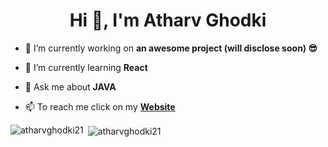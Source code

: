 <h1 align="center">Hi 👋, I'm Atharv Ghodki</h1>

- 🔭 I’m currently working on **an awesome project (will disclose soon) 😎**

- 🌱 I’m currently learning **React**

- 💬 Ask me about **JAVA**

- 📫 To reach me click on my **[Website](https://atharv-portfolio-website.000webhostapp.com/)**

<!-- <h3 align="left">Connect with me:</h3>
<p align="left">
<a href="https://linkedin.com/in/atharv-ghodki-733116221" target="blank"><img align="center" src="https://raw.githubusercontent.com/rahuldkjain/github-profile-readme-generator/master/src/images/icons/Social/linked-in-alt.svg" alt="atharv-ghodki-733116221" height="30" width="40" /></a>
<a href="https://instagram.com/atharvghodki" target="blank"><img align="center" src="https://raw.githubusercontent.com/rahuldkjain/github-profile-readme-generator/master/src/images/icons/Social/instagram.svg" alt="atharvghodki" height="30" width="40" /></a>
</p> -->

<!-- <h3 align="left">Languages and Tools:</h3>
<p align="left"> <a href="https://getbootstrap.com" target="_blank" rel="noreferrer"> <img src="https://raw.githubusercontent.com/devicons/devicon/master/icons/bootstrap/bootstrap-plain-wordmark.svg" alt="bootstrap" width="40" height="40"/> </a> <a href="https://www.w3schools.com/css/" target="_blank" rel="noreferrer"> <img src="https://raw.githubusercontent.com/devicons/devicon/master/icons/css3/css3-original-wordmark.svg" alt="css3" width="40" height="40"/> </a> <a href="https://www.w3.org/html/" target="_blank" rel="noreferrer"> <img src="https://raw.githubusercontent.com/devicons/devicon/master/icons/html5/html5-original-wordmark.svg" alt="html5" width="40" height="40"/> </a> <a href="https://www.java.com" target="_blank" rel="noreferrer"> <img src="https://raw.githubusercontent.com/devicons/devicon/master/icons/java/java-original.svg" alt="java" width="40" height="40"/> </a> <a href="https://developer.mozilla.org/en-US/docs/Web/JavaScript" target="_blank" rel="noreferrer"> <img src="https://raw.githubusercontent.com/devicons/devicon/master/icons/javascript/javascript-original.svg" alt="javascript" width="40" height="40"/> </a> <a href="https://www.mysql.com/" target="_blank" rel="noreferrer"> <img src="https://raw.githubusercontent.com/devicons/devicon/master/icons/mysql/mysql-original-wordmark.svg" alt="mysql" width="40" height="40"/> </a>  -->
  
<p><img align="left" src="https://github-readme-stats.vercel.app/api/top-langs?username=atharvghodki21&show_icons=true&locale=en&layout=compact" alt="atharvghodki21" /></p>

<p>&nbsp;<img align="center" src="https://github-readme-stats.vercel.app/api?username=atharvghodki21&show_icons=true&locale=en" alt="atharvghodki21" /></p>
